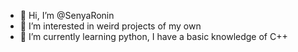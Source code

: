 - 👋 Hi, I’m @SenyaRonin
- 👀 I’m interested in weird projects of my own 
- 🌱 I’m currently learning python, I have a basic knowledge of C++

<!---
SenyaRonin/SenyaRonin is a ✨ special ✨ repository because its `README.md` (this file) appears on your GitHub profile.
You can click the Preview link to take a look at your changes.
--->
